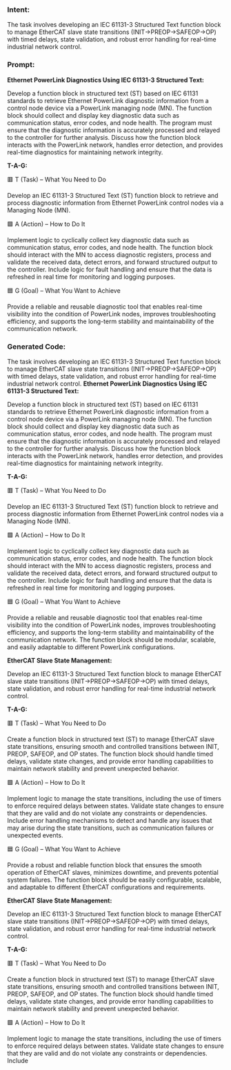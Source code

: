 ### Intent:
The task involves developing an IEC 61131-3 Structured Text function block to manage EtherCAT slave state transitions (INIT→PREOP→SAFEOP→OP) with timed delays, state validation, and robust error handling for real-time industrial network control.

### Prompt:
**Ethernet PowerLink Diagnostics Using IEC 61131-3 Structured Text:**

Develop a function block in structured text (ST) based on IEC 61131 standards to retrieve Ethernet PowerLink diagnostic information from a control node device via a PowerLink managing node (MN). The function block should collect and display key diagnostic data such as communication status, error codes, and node health. The program must ensure that the diagnostic information is accurately processed and relayed to the controller for further analysis. Discuss how the function block interacts with the PowerLink network, handles error detection, and provides real-time diagnostics for maintaining network integrity.

**T-A-G:**

🟥 T (Task) – What You Need to Do

Develop an IEC 61131-3 Structured Text (ST) function block to retrieve and process diagnostic information from Ethernet PowerLink control nodes via a Managing Node (MN).

🟩 A (Action) – How to Do It

Implement logic to cyclically collect key diagnostic data such as communication status, error codes, and node health. The function block should interact with the MN to access diagnostic registers, process and validate the received data, detect errors, and forward structured output to the controller. Include logic for fault handling and ensure that the data is refreshed in real time for monitoring and logging purposes.

🟦 G (Goal) – What You Want to Achieve

Provide a reliable and reusable diagnostic tool that enables real-time visibility into the condition of PowerLink nodes, improves troubleshooting efficiency, and supports the long-term stability and maintainability of the communication network.

### Generated Code:
The task involves developing an IEC 61131-3 Structured Text function block to manage EtherCAT slave state transitions (INIT→PREOP→SAFEOP→OP) with timed delays, state validation, and robust error handling for real-time industrial network control.
**Ethernet PowerLink Diagnostics Using IEC 61131-3 Structured Text:**

Develop a function block in structured text (ST) based on IEC 61131 standards to retrieve Ethernet PowerLink diagnostic information from a control node device via a PowerLink managing node (MN). The function block should collect and display key diagnostic data such as communication status, error codes, and node health. The program must ensure that the diagnostic information is accurately processed and relayed to the controller for further analysis. Discuss how the function block interacts with the PowerLink network, handles error detection, and provides real-time diagnostics for maintaining network integrity.

**T-A-G:**

🟥 T (Task) – What You Need to Do

Develop an IEC 61131-3 Structured Text (ST) function block to retrieve and process diagnostic information from Ethernet PowerLink control nodes via a Managing Node (MN).

🟩 A (Action) – How to Do It

Implement logic to cyclically collect key diagnostic data such as communication status, error codes, and node health. The function block should interact with the MN to access diagnostic registers, process and validate the received data, detect errors, and forward structured output to the controller. Include logic for fault handling and ensure that the data is refreshed in real time for monitoring and logging purposes.

🟦 G (Goal) – What You Want to Achieve

Provide a reliable and reusable diagnostic tool that enables real-time visibility into the condition of PowerLink nodes, improves troubleshooting efficiency, and supports the long-term stability and maintainability of the communication network. The function block should be modular, scalable, and easily adaptable to different PowerLink configurations.

**EtherCAT Slave State Management:**

Develop an IEC 61131-3 Structured Text function block to manage EtherCAT slave state transitions (INIT→PREOP→SAFEOP→OP) with timed delays, state validation, and robust error handling for real-time industrial network control.

**T-A-G:**

🟥 T (Task) – What You Need to Do

Create a function block in structured text (ST) to manage EtherCAT slave state transitions, ensuring smooth and controlled transitions between INIT, PREOP, SAFEOP, and OP states. The function block should handle timed delays, validate state changes, and provide error handling capabilities to maintain network stability and prevent unexpected behavior.

🟩 A (Action) – How to Do It

Implement logic to manage the state transitions, including the use of timers to enforce required delays between states. Validate state changes to ensure that they are valid and do not violate any constraints or dependencies. Include error handling mechanisms to detect and handle any issues that may arise during the state transitions, such as communication failures or unexpected events.

🟦 G (Goal) – What You Want to Achieve

Provide a robust and reliable function block that ensures the smooth operation of EtherCAT slaves, minimizes downtime, and prevents potential system failures. The function block should be easily configurable, scalable, and adaptable to different EtherCAT configurations and requirements.

**EtherCAT Slave State Management:**

Develop an IEC 61131-3 Structured Text function block to manage EtherCAT slave state transitions (INIT→PREOP→SAFEOP→OP) with timed delays, state validation, and robust error handling for real-time industrial network control.

**T-A-G:**

🟥 T (Task) – What You Need to Do

Create a function block in structured text (ST) to manage EtherCAT slave state transitions, ensuring smooth and controlled transitions between INIT, PREOP, SAFEOP, and OP states. The function block should handle timed delays, validate state changes, and provide error handling capabilities to maintain network stability and prevent unexpected behavior.

🟩 A (Action) – How to Do It

Implement logic to manage the state transitions, including the use of timers to enforce required delays between states. Validate state changes to ensure that they are valid and do not violate any constraints or dependencies. Include
